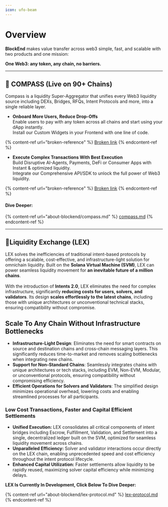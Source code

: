 ```yaml
---
icon: ufo-beam
---
```


# Overview

**BlockEnd** makes value transfer across web3 simple, fast, and scalable with two products and one mission:

**One Web3: any token, any chain, no barriers.**

***

## :compass: COMPASS (Live on 90+ Chains)

Compass is a liquidity Super-Aggregator that unifies every Web3 liquidity source including DEXs, Bridges, RFQs, Intent Protocols and more, into a single reliable layer.

* **Onboard More Users, Reduce Drop-Offs**\
  Enable users to pay with any token across all chains and start using your dApp instantly.\
  Install our Custom Widgets in your Frontend with one line of code.

{% content-ref url="broken-reference" %}
[Broken link](broken-reference)
{% endcontent-ref %}

* **Execute Complex Transactions With Best Execution**\
  Build Disruptive AI-Agents, Payments, DeFi or Consumer Apps with Instant & optimized liquidity.\
  Integrate our Comprehensive API/SDK to unlock the full power of Web3 liquidity.

{% content-ref url="broken-reference" %}
[Broken link](broken-reference)
{% endcontent-ref %}

#### Dive Deeper:

{% content-ref url="about-blockend/compass.md" %}
[compass.md](about-blockend/compass.md)
{% endcontent-ref %}

***

## :ocean:Liquidity Exchange (LEX)

LEX solves the inefficiencies of traditional intent-based protocols by offering a scalable, cost-effective, and infrastructure-light solution for omnichain liquidity. Built on the **Solana Virtual Machine (SVM)**, LEX can power seamless liquidity movement for **an inevitable future of a million chains**.\
\
With the introduction of **Intents 2.0**, LEX eliminates the need for complex infrastructure, significantly **reducing costs for users, solvers, and validators**. Its design **scales effortlessly to the latest chains**, including those with unique architectures or unconventional technical stacks, ensuring compatibility without compromise.

## Scale To Any Chain Without Infrastructure Bottlenecks

* **Infrastructure-Light Design**: Eliminates the need for smart contracts on source and destination chains and cross-chain messaging layers. This significantly reduces time-to-market and removes scaling bottlenecks when integrating new chains.
* **Support for Non-Standard Chains**: Seamlessly integrates chains with unique architectures or tech stacks, including EVM, Non-EVM, Modular, or unconventional protocols, ensuring compatibility without compromising efficiency.
* **Efficient Operations for Solvers and Validators**: The simplified design minimizes operational overhead, lowering costs and enabling streamlined processes for all participants.

### Low Cost Transactions, Faster and Capital Efficient Settlements

* **Unified Execution:** LEX consolidates all critical components of intent bridges including Escrow, Fulfillment, Validation, and Settlement into a single, decentralized ledger built on the SVM, optimized for seamless liquidity movement across chains.
* **Unparalleled Efficiency:** Solver and validator interactions occur directly on the LEX chain, enabling unprecedented speed and cost efficiency throughout the intent protocol lifecycle.
* **Enhanced Capital Utilization:** Faster settlements allow liquidity to be rapidly reused, maximizing solver capital efficiency while minimizing delays.



**LEX Is Currently In Development, Click Below To Dive Deeper:**

{% content-ref url="about-blockend/lex-protocol.md" %}
[lex-protocol.md](about-blockend/lex-protocol.md)
{% endcontent-ref %}
